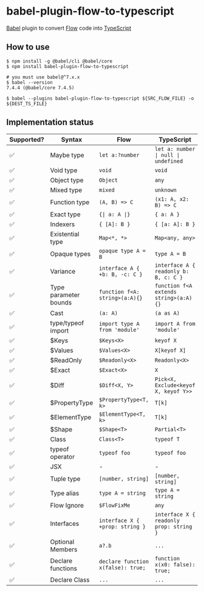 # babel-plugin-flow-to-typescript

[Babel] plugin to convert [Flow] code into [TypeScript]

## How to use

```shell
$ npm install -g @babel/cli @babel/core
$ npm install babel-plugin-flow-to-typescript

# you must use babel@^7.x.x
$ babel --version
7.4.4 (@babel/core 7.4.5)

$ babel --plugins babel-plugin-flow-to-typescript ${SRC_FLOW_FILE} -o ${DEST_TS_FILE}
```

## Implementation status

| Supported? | Syntax                | Flow                              | TypeScript                                      |
| ---------- | --------------------- | --------------------------------- | ----------------------------------------------- |
| ✅         | Maybe type            | `let a:?number`                   | `let a: number \| null \| undefined`            |
| ✅         | Void type             | `void`                            | `void`                                          |
| ✅         | Object type           | `Object`                          | `any`                                           |
| ✅         | Mixed type            | `mixed`                           | `unknown`                                       |
| ✅         | Function type         | `(A, B) => C`                     | `(x1: A, x2: B) => C`                           |
| ✅         | Exact type            | `{\| a: A \|}`                    | `{ a: A }`                                      |
| ✅         | Indexers              | `{ [A]: B }`                      | `{ [a: A]: B }`                                 |
| ✅         | Existential type      | `Map<*, *>`                       | `Map<any, any>`                                 |
| ✅         | Opaque types          | `opaque type A = B`               | `type A = B`                                    |
| ✅         | Variance              | `interface A { +b: B, -c: C }`    | `interface A { readonly b: B, c: C }`           |
| ✅         | Type parameter bounds | `function f<A: string>(a:A){}`    | `function f<A extends string>(a:A){}`           |
| ✅         | Cast                  | `(a: A)`                          | `(a as A)`                                      |
| ✅         | type/typeof import    | `import type A from 'module'`     | `import A from 'module'`                        |
| ✅         | \$Keys                | `$Keys<X>`                        | `keyof X`                                       |
| ✅         | \$Values              | `$Values<X>`                      | `X[keyof X]`                                    |
| ✅         | \$ReadOnly            | `$Readonly<X>`                    | `Readonly<X>`                                   |
| ✅         | \$Exact               | `$Exact<X>`                       | `X`                                             |
| ✅         | \$Diff                | `$Diff<X, Y>`                     | `Pick<X, Exclude<keyof X, keyof Y>>`            |
| ✅         | \$PropertyType        | `$PropertyType<T, k>`             | `T[k]`                                          |
| ✅         | \$ElementType         | `$ElementType<T, k>`              | `T[k]`                                          |
| ✅         | $Shape                | `$Shape<T>`                       | `Partial<T>`                                    |
| ✅         | Class                 | `Class<T>`                        | `typeof T`                                      |
| ✅         | typeof operator       | `typeof foo`                      | `typeof foo`                                    |
| ✅         | JSX                   | -                                 | -                                               |
| ✅         | Tuple type            | `[number, string]`                | `[number, string]`                              |
| ✅         | Type alias            | `type A = string`                 | `type A = string`                               |
| ✅         | Flow Ignore           | `$FlowFixMe`                      | `any`                                           |
| ✅         | Interfaces            | `interface X { +prop: string }`   | `interface X { readonly prop: string }`         |
| ✅         | Optional Members      | `a?.b`                            | `...`   |
| ✅         | Declare functions     | `declare function x(false): true;`| `function x(x0: false): true;`                  |
| ✅         | Declare Class         | `...`                             | `...`                                           |

[babel]: https://github.com/babel/babel
[flow]: https://github.com/facebook/flow
[typescript]: https://github.com/Microsoft/TypeScript
